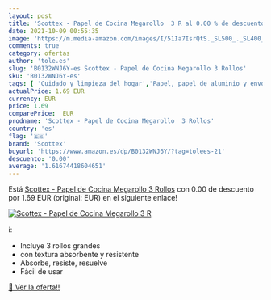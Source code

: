 ```yaml
---
layout: post
title: 'Scottex - Papel de Cocina Megarollo  3 R al 0.00 % de descuento'
date: 2021-10-09 00:55:35
image: 'https://m.media-amazon.com/images/I/51Ia7IsrQtS._SL500_._SL400_.jpg'
comments: true
category: ofertas
author: 'tole.es'
slug: 'B0132WNJ6Y-es Scottex - Papel de Cocina Megarollo 3 Rollos'
sku: 'B0132WNJ6Y-es'
tags: [ 'Cuidado y limpieza del hogar','Papel, papel de aluminio y envoltorios','Rollos de papel de cocina','Salud y cuidado personal','cocina','de','papel','scottex', ]
actualPrice: 1.69 EUR
currency: EUR
price: 1.69
comparePrice:  EUR
prodname: 'Scottex - Papel de Cocina Megarollo  3 Rollos'
country: 'es'
flag: '🇪🇸'
brand: 'Scottex'
buyurl: 'https://www.amazon.es/dp/B0132WNJ6Y/?tag=tolees-21'
descuento: '0.00'
average: '1.61674418604651'
---
```


Está [Scottex - Papel de Cocina Megarollo  3 Rollos](https://www.amazon.es/dp/B0132WNJ6Y/?tag=tolees-21) con 0.00 de descuento por 1.69 EUR (original:  EUR) en el siguiente enlace!

[![Scottex - Papel de Cocina Megarollo  3 R](https://m.media-amazon.com/images/I/51Ia7IsrQtS._SL500_._SL400_.jpg)](https://www.amazon.es/dp/B0132WNJ6Y/?tag=tolees-21)

ℹ️:

- Incluye 3 rollos grandes
- con textura absorbente y resistente
- Absorbe, resiste, resuelve
- Fácil de usar

[🛒 Ver la oferta!!](https://www.amazon.es/dp/B0132WNJ6Y/?tag=tolees-21)
